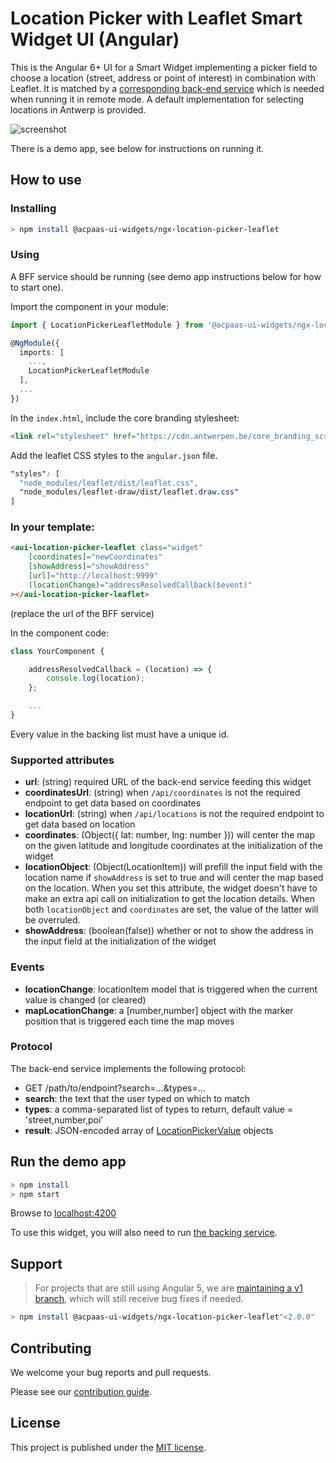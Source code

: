 # Location Picker with Leaflet Smart Widget UI (Angular)

This is the Angular 6+ UI for a Smart Widget implementing a picker field to choose a location (street, address or point of interest) in combination with Leaflet. It is matched by a [corresponding back-end service](https://github.com/digipolisantwerp/location-picker_service_nodejs) which is needed when running it in remote mode. A default implementation for selecting locations in Antwerp is provided.

![screenshot](example.png)

There is a demo app, see below for instructions on running it.

## How to use

### Installing

```sh
> npm install @acpaas-ui-widgets/ngx-location-picker-leaflet
```

### Using

A BFF service should be running (see demo app instructions below for how to start one).

Import the component in your module:

```ts
import { LocationPickerLeafletModule } from '@acpaas-ui-widgets/ngx-location-picker-leaflet';

@NgModule({
  imports: [
    ...,
    LocationPickerLeafletModule
  ],
  ...
})
```

In the `index.html`, include the core branding stylesheet:

```html
<link rel="stylesheet" href="https://cdn.antwerpen.be/core_branding_scss/3.0.3/main.min.css">
```

Add the leaflet CSS styles to the `angular.json` file.

```css
"styles": [
  "node_modules/leaflet/dist/leaflet.css",
  "node_modules/leaflet-draw/dist/leaflet.draw.css"
]
```

### In your template:

```html
<aui-location-picker-leaflet class="widget"
    [coordinates]="newCoordinates"
    [showAddress]="showAddress"
    [url]="http://localhost:9999"
    (locationChange)="addressResolvedCallback($event)"
></aui-location-picker-leaflet>
```

(replace the url of the BFF service)

In the component code:

```ts
class YourComponent {

    addressResolvedCallback = (location) => {
        console.log(location);
    };

    ...
}
```

Every value in the backing list must have a unique id.

### Supported attributes

- **url**: (string) required URL of the back-end service feeding this widget
- **coordinatesUrl**: (string) when `/api/coordinates` is not the required endpoint to get data based on coordinates
- **locationUrl**: (string) when `/api/locations` is not the required endpoint to get data based on location
- **coordinates**: (Object({ lat: number, lng: number })) will center the map on the given latitude and longitude coordinates at the initialization of the widget
- **locationObject**: (Object(LocationItem)) will prefill the input field with the location name if `showAddress` is set to true and will center the map based on the location. When you set this attribute, the widget doesn't have to make an extra api call on initialization to get the location details. When both `locationObject` and `coordinates` are set, the value of the latter will be overruled.
- **showAddress**: (boolean(false)) whether or not to show the address in the input field at the initialization of the widget

### Events

- **locationChange**: locationItem model that is triggered when the current value is changed (or cleared)
- **mapLocationChange**: a [number,number] object with the marker position that is triggered each time the map moves

### Protocol

The back-end service implements the following protocol:

- GET /path/to/endpoint?search=...&types=...
- **search**: the text that the user typed on which to match
- **types**: a comma-separated list of types to return, default value = 'street,number,poi'
- **result**: JSON-encoded array of [LocationPickerValue](https://github.com/digipolisantwerp/location-picker_widget_angular/blob/master/src/location-picker/location-picker.types.ts) objects

## Run the demo app

```sh
> npm install
> npm start
```

Browse to [localhost:4200](http://localhost:4200)

To use this widget, you will also need to run [the backing service](https://github.com/digipolisantwerp/location-picker_service_nodejs).

## Support

> For projects that are still using Angular 5, we are [maintaining a v1 branch](https://github.com/digipolisantwerp/location-picker-leaflet_widget_angular/tree/v1), which will still receive bug fixes if needed.

```sh
> npm install @acpaas-ui-widgets/ngx-location-picker-leaflet"<2.0.0"
```

## Contributing

We welcome your bug reports and pull requests.

Please see our [contribution guide](CONTRIBUTING.md).

## License

This project is published under the [MIT license](LICENSE.md).
